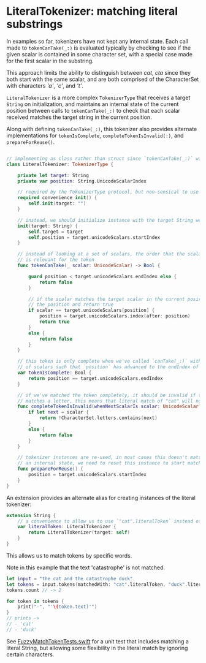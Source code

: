 # LiteralTokenizer: matching literal substrings

In examples so far, tokenizers have not kept any internal state. Each call made to `tokenCanTake(_:)` is evaluated typically by checking to see if the given scalar is contained in some character set, with a special case made for the first scalar in the substring.

This approach limits the ability to distinguish between *cat*, *cta* since they both start with the same scalar, and are both comprised of the CharacterSet with characters *'a'*, *'c'*, and *'t'*.

`LiteralTokenizer` is a more complex `TokenizerType` that receives a target `String` on initialization, and maintains an internal state of the current position between calls to `tokenCanTake(_:)` to check that each scalar received matches the target string in the current position.

Along with defining `tokenCanTake(_:)`, this tokenizer also provides alternate implementations for `tokenIsComplete`, `completeTokenIsInvalid(:)`, and `prepareForReuse()`.

````Swift

// implementing as class rather than struct since `tokenCanTake(_:)` will have mutating effect.
class LiteralTokenizer: TokenizerType {

    private let target: String
    private var position: String.UnicodeScalarIndex

    // required by the TokenizerType protocol, but non-sensical to use
    required convenience init() {
        self.init(target: "")
    }

    // instead, we should initialize instance with the target String we're looking for
    init(target: String) {
        self.target = target
        self.position = target.unicodeScalars.startIndex
    }

    // instead of looking at a set of scalars, the order that the scalar occurs
    // is relevant for the token
    func tokenCanTake(_ scalar: UnicodeScalar) -> Bool {

        guard position < target.unicodeScalars.endIndex else {
            return false
        }

        // if the scalar matches the target scalar in the current position, then advance
        // the position and return true
        if scalar == target.unicodeScalars[position] {
            position = target.unicodeScalars.index(after: position)
            return true
        }
        else {
            return false
        }
    }

    // this token is only complete when we've called `canTake(_:)` with the correct sequence
    // of scalars such that `position` has advanced to the endIndex of the target
    var tokenIsComplete: Bool {
        return position == target.unicodeScalars.endIndex
    }

    // if we've matched the token completely, it should be invalid if the next scalar
    // matches a letter, this means that literal match of "cat" will not match "catastrophe"
    func completeTokenIsInvalid(whenNextScalarIs scalar: UnicodeScalar?) -> Bool {
        if let next = scalar {
            return !CharacterSet.letters.contains(next)
        }
        else {
            return false
        }
    }

    // tokenizer instances are re-used, in most cases this doesn't matter, but because we keep
    // an internal state, we need to reset this instance to start matching again
    func prepareForReuse() {
        position = target.unicodeScalars.startIndex
    }
}

````

An extension provides an alternate alias for creating instances of the literal tokenizer:

````Swift
extension String {
    // a convenience to allow us to use `"cat".literalToken` instead of `LiteralTokenizer("cat")`
    var literalToken: LiteralTokenizer {
        return LiteralTokenizer(target: self)
    }
}
````

This allows us to match tokens by specific words.

Note in this example that the text 'catastrophe' is not matched.

````Swift
let input = "the cat and the catastrophe duck"
let tokens = input.tokens(matchedWith: "cat".literalToken, "duck".literalToken)
tokens.count // -> 2

for token in tokens {
    print("-", "'\(token.text)'")
}
// prints ->
// - 'cat'
// - 'duck'

````

See [FuzzyMatchTokenTests.swift](/Mustard/MustardTests/FuzzyMatchTokenTests.swift) for a unit test that includes matching a literal String, but allowing some flexibility in the literal match by ignoring certain characters. 
